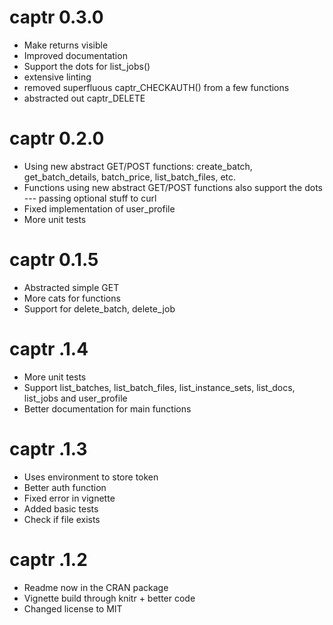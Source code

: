 # captr 0.3.0 

* Make returns visible
* Improved documentation 
* Support the dots for list_jobs()
* extensive linting 
* removed superfluous captr_CHECKAUTH() from a few functions
* abstracted out captr_DELETE

# captr 0.2.0

* Using new abstract GET/POST functions: create_batch, get_batch_details, batch_price, list_batch_files, etc.
* Functions using new abstract GET/POST functions also support the dots --- passing optional stuff to curl
* Fixed implementation of user_profile
* More unit tests

# captr 0.1.5

* Abstracted simple GET  
* More cats for functions  
* Support for delete_batch, delete_job  

# captr .1.4

* More unit tests  
* Support list_batches, list_batch_files, list_instance_sets, list_docs, list_jobs and user_profile    
* Better documentation for main functions  

# captr .1.3

* Uses environment to store token  
* Better auth function  
* Fixed error in vignette  
* Added basic tests  
* Check if file exists  

# captr .1.2

* Readme now in the CRAN package  
* Vignette build through knitr + better code  
* Changed license to MIT  
